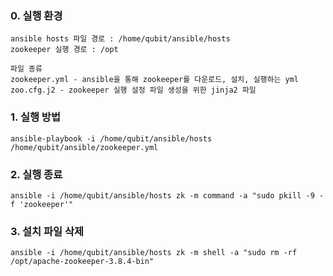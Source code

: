 ### 0. 실행 환경
```
ansible hosts 파일 경로 : /home/qubit/ansible/hosts
zookeeper 실행 경로 : /opt

파일 종류
zookeeper.yml - ansible을 통해 zookeeper를 다운로드, 설치, 실행하는 yml
zoo.cfg.j2 - zookeeper 실행 설정 파일 생성을 위한 jinja2 파일
```

### 1. 실행 방법
```
ansible-playbook -i /home/qubit/ansible/hosts /home/qubit/ansible/zookeeper.yml
```

### 2. 실행 종료
```
ansible -i /home/qubit/ansible/hosts zk -m command -a "sudo pkill -9 -f 'zookeeper'"
```

### 3. 설치 파일 삭제
```
ansible -i /home/qubit/ansible/hosts zk -m shell -a "sudo rm -rf /opt/apache-zookeeper-3.8.4-bin"
```
